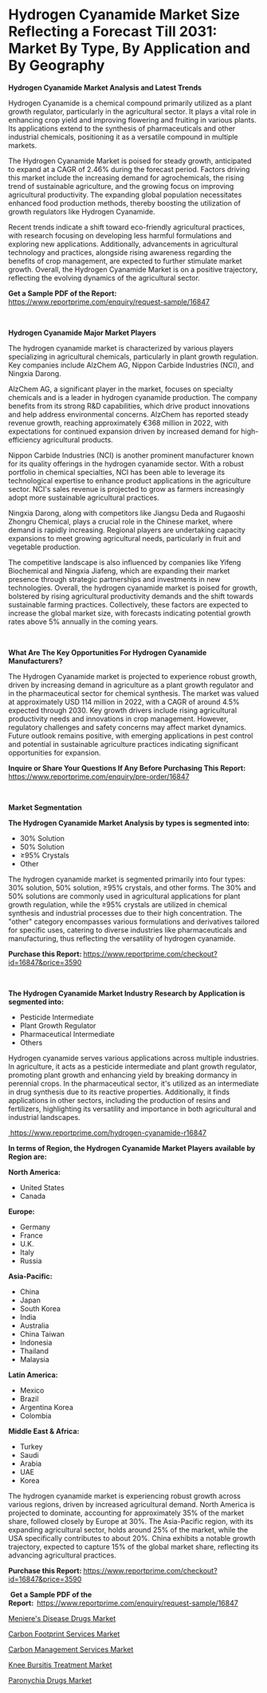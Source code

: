<p><h1>Hydrogen Cyanamide Market Size Reflecting a Forecast Till 2031: Market By Type, By Application and By Geography</h1></p><p><strong>Hydrogen Cyanamide Market Analysis and Latest Trends</strong></p>
<p><p>Hydrogen Cyanamide is a chemical compound primarily utilized as a plant growth regulator, particularly in the agricultural sector. It plays a vital role in enhancing crop yield and improving flowering and fruiting in various plants. Its applications extend to the synthesis of pharmaceuticals and other industrial chemicals, positioning it as a versatile compound in multiple markets.</p><p>The Hydrogen Cyanamide Market is poised for steady growth, anticipated to expand at a CAGR of 2.46% during the forecast period. Factors driving this market include the increasing demand for agrochemicals, the rising trend of sustainable agriculture, and the growing focus on improving agricultural productivity. The expanding global population necessitates enhanced food production methods, thereby boosting the utilization of growth regulators like Hydrogen Cyanamide.</p><p>Recent trends indicate a shift toward eco-friendly agricultural practices, with research focusing on developing less harmful formulations and exploring new applications. Additionally, advancements in agricultural technology and practices, alongside rising awareness regarding the benefits of crop management, are expected to further stimulate market growth. Overall, the Hydrogen Cyanamide Market is on a positive trajectory, reflecting the evolving dynamics of the agricultural sector.</p></p>
<p><strong>Get a Sample PDF of the Report:&nbsp;</strong> <a href="https://www.reportprime.com/enquiry/request-sample/16847?utm_campaign=1842&utm_medium=2&utm_source=Github&utm_content=ia&utm_term=24112024&utm_id=hydrogen-cyanamide">https://www.reportprime.com/enquiry/request-sample/16847</a></p>
<p>&nbsp;</p>
<p><strong>Hydrogen Cyanamide Major Market Players</strong></p>
<p><p>The hydrogen cyanamide market is characterized by various players specializing in agricultural chemicals, particularly in plant growth regulation. Key companies include AlzChem AG, Nippon Carbide Industries (NCI), and Ningxia Darong. </p><p>AlzChem AG, a significant player in the market, focuses on specialty chemicals and is a leader in hydrogen cyanamide production. The company benefits from its strong R&D capabilities, which drive product innovations and help address environmental concerns. AlzChem has reported steady revenue growth, reaching approximately €368 million in 2022, with expectations for continued expansion driven by increased demand for high-efficiency agricultural products.</p><p>Nippon Carbide Industries (NCI) is another prominent manufacturer known for its quality offerings in the hydrogen cyanamide sector. With a robust portfolio in chemical specialties, NCI has been able to leverage its technological expertise to enhance product applications in the agriculture sector. NCI's sales revenue is projected to grow as farmers increasingly adopt more sustainable agricultural practices.</p><p>Ningxia Darong, along with competitors like Jiangsu Deda and Rugaoshi Zhongru Chemical, plays a crucial role in the Chinese market, where demand is rapidly increasing. Regional players are undertaking capacity expansions to meet growing agricultural needs, particularly in fruit and vegetable production.</p><p>The competitive landscape is also influenced by companies like Yifeng Biochemical and Ningxia Jiafeng, which are expanding their market presence through strategic partnerships and investments in new technologies. Overall, the hydrogen cyanamide market is poised for growth, bolstered by rising agricultural productivity demands and the shift towards sustainable farming practices. Collectively, these factors are expected to increase the global market size, with forecasts indicating potential growth rates above 5% annually in the coming years.</p></p>
<p>&nbsp;</p>
<p><strong>What Are The Key Opportunities For Hydrogen Cyanamide Manufacturers?</strong></p>
<p><p>The Hydrogen Cyanamide market is projected to experience robust growth, driven by increasing demand in agriculture as a plant growth regulator and in the pharmaceutical sector for chemical synthesis. The market was valued at approximately USD 114 million in 2022, with a CAGR of around 4.5% expected through 2030. Key growth drivers include rising agricultural productivity needs and innovations in crop management. However, regulatory challenges and safety concerns may affect market dynamics. Future outlook remains positive, with emerging applications in pest control and potential in sustainable agriculture practices indicating significant opportunities for expansion.</p></p>
<p><strong>Inquire or Share Your Questions If Any Before Purchasing This Report:</strong> <a href="https://www.reportprime.com/enquiry/pre-order/16847?utm_campaign=1842&utm_medium=2&utm_source=Github&utm_content=ia&utm_term=24112024&utm_id=hydrogen-cyanamide">https://www.reportprime.com/enquiry/pre-order/16847</a></p>
<p>&nbsp;</p>
<p><strong>Market Segmentation</strong></p>
<p><strong>The Hydrogen Cyanamide Market Analysis by types is segmented into:</strong></p>
<p><ul><li>30% Solution</li><li>50% Solution</li><li>≥95% Crystals</li><li>Other</li></ul></p>
<p><p>The hydrogen cyanamide market is segmented primarily into four types: 30% solution, 50% solution, ≥95% crystals, and other forms. The 30% and 50% solutions are commonly used in agricultural applications for plant growth regulation, while the ≥95% crystals are utilized in chemical synthesis and industrial processes due to their high concentration. The "other" category encompasses various formulations and derivatives tailored for specific uses, catering to diverse industries like pharmaceuticals and manufacturing, thus reflecting the versatility of hydrogen cyanamide.</p></p>
<p><strong>Purchase this Report:&nbsp;</strong><a href="https://www.reportprime.com/checkout?id=16847&price=3590&utm_campaign=1842&utm_medium=2&utm_source=Github&utm_content=ia&utm_term=24112024&utm_id=hydrogen-cyanamide">https://www.reportprime.com/checkout?id=16847&price=3590</a></p>
<p>&nbsp;</p>
<p><strong>The Hydrogen Cyanamide Market Industry Research by Application is segmented into:</strong></p>
<p><ul><li>Pesticide Intermediate</li><li>Plant Growth Regulator</li><li>Pharmaceutical Intermediate</li><li>Others</li></ul></p>
<p><p>Hydrogen cyanamide serves various applications across multiple industries. In agriculture, it acts as a pesticide intermediate and plant growth regulator, promoting plant growth and enhancing yield by breaking dormancy in perennial crops. In the pharmaceutical sector, it's utilized as an intermediate in drug synthesis due to its reactive properties. Additionally, it finds applications in other sectors, including the production of resins and fertilizers, highlighting its versatility and importance in both agricultural and industrial landscapes.</p></p>
<p><a href="https://www.reportprime.com/hydrogen-cyanamide-r16847?utm_campaign=1842&utm_medium=2&utm_source=Github&utm_content=ia&utm_term=24112024&utm_id=hydrogen-cyanamide">&nbsp;https://www.reportprime.com/hydrogen-cyanamide-r16847</a></p>
<p><strong>In terms of Region, the Hydrogen Cyanamide Market Players available by Region are:</strong></p>
<p>
    <p> <strong> North America: </strong>
        <ul>
            <li>United States</li>
            <li>Canada</li>
        </ul>
        </p> 
    <p> <strong> Europe: </strong>
        <ul>
            <li>Germany</li>
            <li>France</li>
            <li>U.K.</li>
            <li>Italy</li>
            <li>Russia</li>
        </ul>
        </p> 
    <p> <strong> Asia-Pacific: </strong>
        <ul>
            <li>China</li>
            <li>Japan</li>
            <li>South Korea</li>
            <li>India</li>
            <li>Australia</li>
            <li>China Taiwan</li>
            <li>Indonesia</li>
            <li>Thailand</li>
            <li>Malaysia</li>
        </ul>
        </p> 
    <p> <strong> Latin America: </strong>
        <ul>
            <li>Mexico</li>
            <li>Brazil</li>
            <li>Argentina Korea</li>
            <li>Colombia</li>
        </ul>
        </p> 
    <p> <strong> Middle East & Africa: </strong>
        <ul>
            <li>Turkey</li>
            <li>Saudi</li>
            <li>Arabia</li>
            <li>UAE</li>
            <li>Korea</li>
        </ul>
    </p>
    </p>
<p><p>The hydrogen cyanamide market is experiencing robust growth across various regions, driven by increased agricultural demand. North America is projected to dominate, accounting for approximately 35% of the market share, followed closely by Europe at 30%. The Asia-Pacific region, with its expanding agricultural sector, holds around 25% of the market, while the USA specifically contributes to about 20%. China exhibits a notable growth trajectory, expected to capture 15% of the global market share, reflecting its advancing agricultural practices.</p></p>
<p><strong>Purchase this Report: </strong><a href="https://www.reportprime.com/checkout?id=16847&price=3590&utm_campaign=1842&utm_medium=2&utm_source=Github&utm_content=ia&utm_term=24112024&utm_id=hydrogen-cyanamide">https://www.reportprime.com/checkout?id=16847&price=3590</a></p>
<p>&nbsp;<strong>Get a Sample PDF of the Report:&nbsp;&nbsp;</strong><a href="https://www.reportprime.com/enquiry/request-sample/16847?utm_campaign=1842&utm_medium=2&utm_source=Github&utm_content=ia&utm_term=24112024&utm_id=hydrogen-cyanamide">https://www.reportprime.com/enquiry/request-sample/16847</a></p>
<p><strong></strong></p>
<p><p><a href="https://www.linkedin.com/pulse/evaluating-profitability-menieres-disease-drugs-market-report-xqtke?utm_campaign=1842&utm_medium=2&utm_source=Github&utm_content=ia&utm_term=24112024&utm_id=hydrogen-cyanamide">Meniere's Disease Drugs Market</a></p><p><a href="https://issuu.com/reportprime-2/docs/carbon-footprint-services-market-si_3104fe6dc6140c?utm_campaign=1842&utm_medium=2&utm_source=Github&utm_content=ia&utm_term=24112024&utm_id=hydrogen-cyanamide">Carbon Footprint Services Market</a></p><p><a href="https://issuu.com/reportprime-2/docs/carbon-management-services-market-s_bd505c4f16bb8e?utm_campaign=1842&utm_medium=2&utm_source=Github&utm_content=ia&utm_term=24112024&utm_id=hydrogen-cyanamide">Carbon Management Services Market</a></p><p><a href="https://www.linkedin.com/pulse/unlock-vital-data-knee-bursitis-treatment-market-financial-02sfe?utm_campaign=1842&utm_medium=2&utm_source=Github&utm_content=ia&utm_term=24112024&utm_id=hydrogen-cyanamide">Knee Bursitis Treatment Market</a></p><p><a href="https://www.linkedin.com/pulse/analysis-global-paronychia-drugs-market-present-landscape-b3toc?utm_campaign=1842&utm_medium=2&utm_source=Github&utm_content=ia&utm_term=24112024&utm_id=hydrogen-cyanamide">Paronychia Drugs Market</a></p></p>